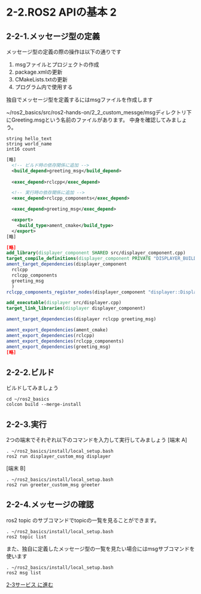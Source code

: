 # 2-2.ROS2 APIの基本 2

## 2-2-1.メッセージ型の定義

メッセージ型の定義の際の操作は以下の通りです

1. msgファイルとプロジェクトの作成
2. package.xmlの更新
3. CMakeLists.txtの更新
4. プログラム内で使用する

独自でメッセージ型を定義するにはmsgファイルを作成します

~/ros2_basics/src/ros2-hands-on/2_2_custom_messge/msgディレクトリ下にGreeting.msgという名前のファイルがあります。
中身を確認してみましょう。

``` Greeting.msg
string hello_text
string world_name
int16 count
```

```xml package.xml
[略]
  <!-- ビルド時の依存関係に追加 -->
  <build_depend>greeting_msg</build_depend>
  
  <exec_depend>rclcpp</exec_depend>

  <!-- 実行時の依存関係に追加 -->
  <exec_depend>rclcpp_components</exec_depend>

  <exec_depend>greeting_msg</exec_depend>

  <export>
    <build_type>ament_cmake</build_type>
  </export>
[略]
```

```cmake CMakeLists.txt
[略]
add_library(displayer_component SHARED src/displayer_component.cpp)
target_compile_definitions(displayer_component PRIVATE "DISPLAYER_BUILDING_DLL")
ament_target_dependencies(displayer_component
  rclcpp
  rclcpp_components
  greeting_msg
  )
rclcpp_components_register_nodes(displayer_component "displayer::Displayer")

add_executable(displayer src/displayer.cpp)
target_link_libraries(displayer displayer_component)

ament_target_dependencies(displayer rclcpp greeting_msg)

ament_export_dependencies(ament_cmake)
ament_export_dependencies(rclcpp)
ament_export_dependencies(rclcpp_components)
ament_export_dependencies(greeting_msg)
[略]
```

## 2-2-2.ビルド

ビルドしてみましょう

``` shell
cd ~/ros2_basics
colcon build --merge-install
```

## 2-2-3.実行

2つの端末でそれぞれ以下のコマンドを入力して実行してみましょう
[端末 A]

```shell
. ~/ros2_basics/install/local_setup.bash
ros2 run displayer_custom_msg displayer
```

[端末 B]

```shell
. ~/ros2_basics/install/local_setup.bash
ros2 run greeter_custom_msg greeter
```

## 2-2-4.メッセージの確認

ros2 topic のサブコマンドでtopicの一覧を見ることができます。

```shell
. ~/ros2_basics/install/local_setup.bash
ros2 topic list
```

また、独自に定義したメッセージ型の一覧を見たい場合にはmsgサブコマンドを使います

```shell
. ~/ros2_basics/install/local_setup.bash
ros2 msg list
```

[2-3サービス に進む](2_3_ROS2_srv.md)
